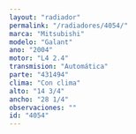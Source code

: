 ```yaml
---
layout: "radiador"
permalink: "/radiadores/4054/"
marca: "Mitsubishi"
modelo: "Galant"
ano: "2004"
motor: "L4 2.4"
transmision: "Automática"
parte: "431494"
clima: "Con clima"
alto: "14 3/4"
ancho: "28 1/4"
observaciones: ""
id: "4054"
---
```


